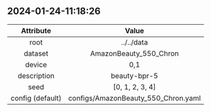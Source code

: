 
## 2024-01-24-11:18:26 


|  Attribute   |   Value   |
| :-------------: | :-----------: |
|  root  |   ../../data    |
|  dataset  |   AmazonBeauty_550_Chron    |
|  device  |   0,1    |
|  description  |   beauty-bpr-5    |
|  seed  |   [0, 1, 2, 3, 4]    |
|  config (default)  |   configs/AmazonBeauty_550_Chron.yaml    |
